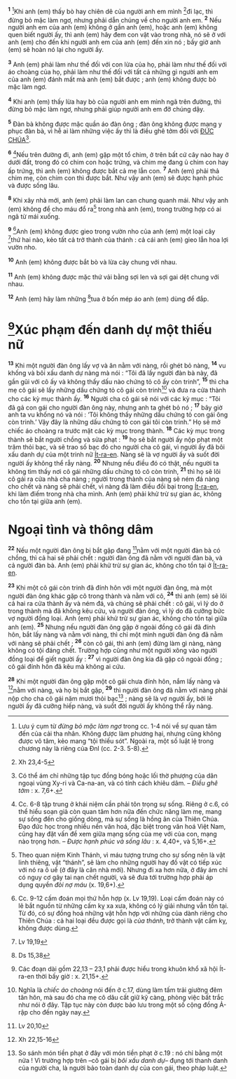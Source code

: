 <sup><b>1</b></sup> [^1-9bd57d79-b42a-4814-a7ce-51f14c1125cc]Khi anh (em) thấy bò hay chiên dê của người anh em mình [^1@-9bd57d79-b42a-4814-a7ce-51f14c1125cc]đi lạc, thì đừng bỏ mặc làm ngơ, nhưng phải dẫn chúng về cho người anh em. <sup><b>2</b></sup> Nếu người anh em của anh (em) không ở gần anh (em), hoặc anh (em) không quen biết người ấy, thì anh (em) hãy đem con vật vào trong nhà, nó sẽ ở với anh (em) cho đến khi người anh em của anh (em) đến xin nó ; bấy giờ anh (em) sẽ hoàn nó lại cho người ấy.

<sup><b>3</b></sup> Anh (em) phải làm như thế đối với con lừa của họ, phải làm như thế đối với áo choàng của họ, phải làm như thế đối với tất cả những gì người anh em của anh (em) đánh mất mà anh (em) bắt được ; anh (em) không được bỏ mặc làm ngơ.

<sup><b>4</b></sup> Khi anh (em) thấy lừa hay bò của người anh em mình ngã trên đường, thì đừng bỏ mặc làm ngơ, nhưng phải giúp người anh em đỡ chúng dậy.

<sup><b>5</b></sup> Đàn bà không được mặc quần áo đàn ông ; đàn ông không được mang y phục đàn bà, vì hễ ai làm những việc ấy thì là điều ghê tởm đối với [ĐỨC CHÚA]()[^2-9bd57d79-b42a-4814-a7ce-51f14c1125cc].

<sup><b>6</b></sup> [^3-9bd57d79-b42a-4814-a7ce-51f14c1125cc]Nếu trên đường đi, anh (em) gặp một tổ chim, ở trên bất cứ cây nào hay ở dưới đất, trong đó có chim con hoặc trứng, và chim mẹ đang ủ chim con hay ấp trứng, thì anh (em) không được bắt cả mẹ lẫn con. <sup><b>7</b></sup> Anh (em) phải thả chim mẹ, còn chim con thì được bắt. Như vậy anh (em) sẽ được hạnh phúc và được sống lâu.

<sup><b>8</b></sup> Khi xây nhà mới, anh (em) phải làm lan can chung quanh mái. Như vậy anh (em) không để cho máu đổ ra[^4-9bd57d79-b42a-4814-a7ce-51f14c1125cc] trong nhà anh (em), trong trường hợp có ai ngã từ mái xuống.

<sup><b>9</b></sup> [^5-9bd57d79-b42a-4814-a7ce-51f14c1125cc]Anh (em) không được gieo trong vườn nho của anh (em) một loại cây [^2@-9bd57d79-b42a-4814-a7ce-51f14c1125cc]thứ hai nào, kẻo tất cả trở thành của thánh : cả cái anh (em) gieo lẫn hoa lợi vườn nho.

<sup><b>10</b></sup> Anh (em) không được bắt bò và lừa cày chung với nhau.

<sup><b>11</b></sup> Anh (em) không được mặc thứ vải bằng sợi len và sợi gai dệt chung với nhau.

<sup><b>12</b></sup> Anh (em) hãy làm những [^3@-9bd57d79-b42a-4814-a7ce-51f14c1125cc]tua ở bốn mép áo anh (em) dùng để đắp.

# [^6-9bd57d79-b42a-4814-a7ce-51f14c1125cc]Xúc phạm đến danh dự một thiếu nữ

<sup><b>13</b></sup> Khi một người đàn ông lấy vợ và ăn nằm với nàng, rồi ghét bỏ nàng, <sup><b>14</b></sup> vu khống và bôi xấu danh dự nàng mà nói : “Tôi đã lấy người đàn bà này, đã gần gũi với cô ấy và không thấy dấu nào chứng tỏ cô ấy còn trinh”, <sup><b>15</b></sup> thì cha mẹ cô gái sẽ lấy những dấu chứng tỏ cô gái còn trinh[^7-9bd57d79-b42a-4814-a7ce-51f14c1125cc] và đưa ra cửa thành cho các kỳ mục thành ấy. <sup><b>16</b></sup> Người cha cô gái sẽ nói với các kỳ mục : “Tôi đã gả con gái cho người đàn ông này, nhưng anh ta ghét bỏ nó ; <sup><b>17</b></sup> bây giờ anh ta vu khống nó và nói : ‘Tôi không thấy những dấu chứng tỏ con gái ông còn trinh.’ Vậy đây là những dấu chứng tỏ con gái tôi còn trinh.” Họ sẽ mở chiếc áo choàng ra trước mặt các kỳ mục trong thành. <sup><b>18</b></sup> Các kỳ mục trong thành sẽ bắt người chồng và sửa phạt : <sup><b>19</b></sup> họ sẽ bắt người ấy nộp phạt một trăm thỏi bạc, và sẽ trao số bạc đó cho người cha cô gái, vì người ấy đã bôi xấu danh dự của một trinh nữ [Ít-ra-en](). Nàng sẽ là vợ người ấy và suốt đời người ấy không thể rẫy nàng. <sup><b>20</b></sup> Nhưng nếu điều đó có thật, nếu người ta không tìm thấy nơi cô gái những dấu chứng tỏ cô còn trinh, <sup><b>21</b></sup> thì họ sẽ lôi cô gái ra cửa nhà cha nàng ; người trong thành của nàng sẽ ném đá nàng cho chết và nàng sẽ phải chết, vì nàng đã làm điều đồi bại trong [Ít-ra-en](), khi làm điếm trong nhà cha mình. Anh (em) phải khử trừ sự gian ác, không cho tồn tại giữa anh (em).

# Ngoại tình và thông dâm

<sup><b>22</b></sup> Nếu một người đàn ông bị bắt gặp đang [^4@-9bd57d79-b42a-4814-a7ce-51f14c1125cc]nằm với một người đàn bà có chồng, thì cả hai sẽ phải chết : người đàn ông đã nằm với người đàn bà, và cả người đàn bà. Anh (em) phải khử trừ sự gian ác, không cho tồn tại ở [Ít-ra-en]().

<sup><b>23</b></sup> Khi một cô gái còn trinh đã đính hôn với một người đàn ông, mà một người đàn ông khác gặp cô trong thành và nằm với cô, <sup><b>24</b></sup> thì anh (em) sẽ lôi cả hai ra cửa thành ấy và ném đá, và chúng sẽ phải chết : cô gái, vì lý do ở trong thành mà đã không kêu cứu, và người đàn ông, vì lý do đã cưỡng bức vợ người đồng loại. Anh (em) phải khử trừ sự gian ác, không cho tồn tại giữa anh (em). <sup><b>25</b></sup> Nhưng nếu người đàn ông gặp ở ngoài đồng cô gái đã đính hôn, bắt lấy nàng và nằm với nàng, thì chỉ một mình người đàn ông đã nằm với nàng sẽ phải chết ; <sup><b>26</b></sup> còn cô gái, thì anh (em) đừng làm gì nàng, nàng không có tội đáng chết. Trường hợp cũng như một người xông vào người đồng loại để giết người ấy : <sup><b>27</b></sup> vì người đàn ông kia đã gặp cô ngoài đồng ; cô gái đính hôn đã kêu mà không ai cứu.

<sup><b>28</b></sup> Khi một người đàn ông gặp một cô gái chưa đính hôn, nắm lấy nàng và [^5@-9bd57d79-b42a-4814-a7ce-51f14c1125cc]nằm với nàng, và họ bị bắt gặp, <sup><b>29</b></sup> thì người đàn ông đã nằm với nàng phải nộp cho cha cô gái năm mươi thỏi bạc[^8-9bd57d79-b42a-4814-a7ce-51f14c1125cc] ; nàng sẽ là vợ người ấy, bởi lẽ người ấy đã cưỡng hiếp nàng, và suốt đời người ấy không thể rẫy nàng.

[^1-9bd57d79-b42a-4814-a7ce-51f14c1125cc]: Lưu ý cụm từ _đừng bỏ mặc làm ngơ_ trong cc. 1-4 nói về sự quan tâm đến của cải tha nhân. Không được làm phương hại, nhưng cũng không được vô tâm, kẻo mang “tội thiếu sót”. Ngoài ra, một số luật lệ trong chương này là riêng của Đnl (cc. 2-3. 5-8).

[^2-9bd57d79-b42a-4814-a7ce-51f14c1125cc]: Có thể ám chỉ những tập tục đồng bóng hoặc lối thờ phượng của dân ngoại vùng Xy-ri và Ca-na-an, và có tính cách khiêu dâm. – _Điều ghê tởm_ : x. 7,6+.

[^3-9bd57d79-b42a-4814-a7ce-51f14c1125cc]: Cc. 6-8 tập trung ở khái niệm cần phải tôn trọng sự sống. Riêng ở c.6, có thể hiểu soạn giả còn quan tâm hơn nữa đến chức năng làm mẹ, mang sự sống đến cho giống dòng, mà sự sống là hồng ân của Thiên Chúa. Đạo đức học trong nhiều nền văn hoá, đặc biệt trong văn hoá Việt Nam, cũng hay đặt vấn đề xem giữa mạng sống của mẹ với của con, mạng nào trọng hơn. – _Được hạnh phúc và sống lâu_ : x. 4,40+, và 5,16+.

[^4-9bd57d79-b42a-4814-a7ce-51f14c1125cc]: Theo quan niệm Kinh Thánh, vì máu tượng trưng cho sự sống nên là vật linh thiêng, vật “thánh”, sẽ làm cho những người hay đồ vật có tiếp xúc với nó ra ô uế (ở đây là căn nhà mới). Nhưng đi xa hơn nữa, ở đây ám chỉ có nguy cơ gây tai nạn chết người, và sẽ đưa tới trường hợp phải áp dụng quyền _đòi nợ máu_ (x. 19,6+).

[^5-9bd57d79-b42a-4814-a7ce-51f14c1125cc]: Cc. 9-12 cấm đoán mọi thứ hỗn hợp (x. Lv 19,19). Loại cấm đoán này có lẽ bắt nguồn từ những cấm kỵ xa xưa, không có lý giải nhưng vẫn tồn tại. Từ đó, có sự đồng hoá những vật hỗn hợp với những của dành riêng cho Thiên Chúa : cả hai loại đều được gọi là _của thánh_, trở thành vật cấm kỵ, không được dùng.

[^6-9bd57d79-b42a-4814-a7ce-51f14c1125cc]: Các đoạn dài gồm 22,13 – 23,1 phải được hiểu trong khuôn khổ xã hội Ít-ra-en thời bấy giờ : x. 21,15+.

[^7-9bd57d79-b42a-4814-a7ce-51f14c1125cc]: Nghĩa là _chiếc áo choàng_ nói đến ở c.17, dùng làm tấm trải giường đêm tân hôn, mà sau đó cha mẹ cô dâu cất giữ kỹ càng, phòng việc bất trắc như nói ở đây. Tập tục này còn được bảo lưu trong một số cộng đồng Ả-rập cho đến ngày nay.

[^8-9bd57d79-b42a-4814-a7ce-51f14c1125cc]: So sánh món tiền phạt ở đây với món tiền phạt ở c.19 : nó chỉ bằng một nửa ! Vì trường hợp trên –cô gái bị _bôi xấu danh dự_– đụng tới thanh danh của người cha, là người bảo toàn danh dự của con gái, theo pháp luật.

[^1@-9bd57d79-b42a-4814-a7ce-51f14c1125cc]: Xh 23,4-5

[^2@-9bd57d79-b42a-4814-a7ce-51f14c1125cc]: Lv 19,19

[^3@-9bd57d79-b42a-4814-a7ce-51f14c1125cc]: Ds 15,38

[^4@-9bd57d79-b42a-4814-a7ce-51f14c1125cc]: Lv 20,10

[^5@-9bd57d79-b42a-4814-a7ce-51f14c1125cc]: Xh 22,15-16
